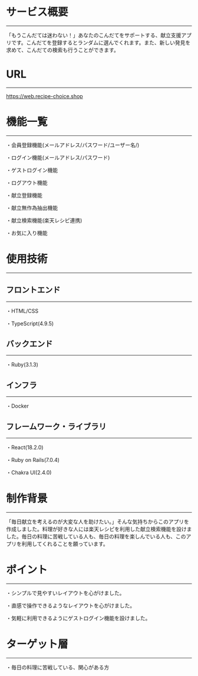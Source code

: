 # サービス概要

---

「もうこんだては迷わない！」あなたのこんだてをサポートする、献立支援アプリです。こんだてを登録するとランダムに選んでくれます。また、新しい発見を求めて、こんだての検索も行うことができます。

# URL

---

https://web.recipe-choice.shop

# 機能一覧

---

・会員登録機能(メールアドレス/パスワード/ユーザー名/)

・ログイン機能(メールアドレス/パスワード)

・ゲストログイン機能

・ログアウト機能

・献立登録機能

・献立無作為抽出機能

・献立検索機能(楽天レシピ連携)

・お気に入り機能

# 使用技術

---

## フロントエンド

---

・HTML/CSS

・TypeScript(4.9.5)

## バックエンド

---

・Ruby(3.1.3)

## インフラ

---

・Docker

## フレームワーク・ライブラリ

---

・React(18.2.0)

・Ruby on Rails(7.0.4)

・Chakra UI(2.4.0)

# 制作背景

---

「毎日献立を考えるのが大変な人を助けたい。」そんな気持ちからこのアプリを作成しました。料理が好きな人には楽天レシピを利用した献立検索機能を設けました。毎日の料理に苦戦している人も、毎日の料理を楽しんでいる人も、このアプリを利用してくれることを願っています。

# ポイント

---

・シンプルで見やすいレイアウトを心がけました。

・直感で操作できるようなレイアウトを心がけました。

・気軽に利用できるようにゲストログイン機能を設けました。

# ターゲット層

---

・毎日の料理に苦戦している、関心がある方
